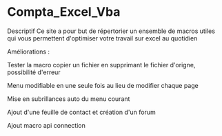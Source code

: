 # Compta_Excel_Vba

Descriptif
Ce site a pour but de répertorier un ensemble de macros utiles qui vous
permettent d'optimiser votre travail sur excel au quotidien

Améliorations :

Tester la macro copier un fichier en supprimant
le fichier d'origne, possibilité d'erreur

Menu modifiable en une seule fois au lieu de modifier chaque page

Mise en subrillances auto du menu courant

Ajout d'une feuille de contact et création d'un forum

Ajout macro api connection
